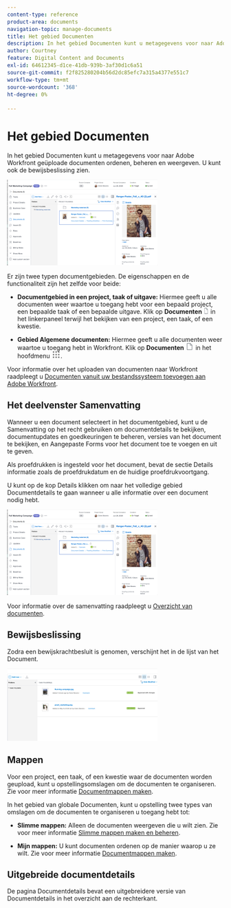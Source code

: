 ```yaml
---
content-type: reference
product-area: documents
navigation-topic: manage-documents
title: Het gebied Documenten
description: In het gebied Documenten kunt u metagegevens voor naar Adobe Workfront geüploade documenten ordenen, beheren en weergeven. U kunt ook de bewijsbeslissing zien.
author: Courtney
feature: Digital Content and Documents
exl-id: 64612345-d1ce-41db-939b-3af30d1c6a51
source-git-commit: f2f825280204b56d2dc85efc7a315a4377e551c7
workflow-type: tm+mt
source-wordcount: '368'
ht-degree: 0%

---
```


# Het gebied Documenten

In het gebied Documenten kunt u metagegevens voor naar Adobe Workfront geüploade documenten ordenen, beheren en weergeven. U kunt ook de bewijsbeslissing zien.

![](assets/documents-area-v2-350x199.png)

Er zijn twee typen documentgebieden. De eigenschappen en de functionaliteit zijn het zelfde voor beide:

* **Documentgebied in een project, taak of uitgave:** Hiermee geeft u alle documenten weer waartoe u toegang hebt voor een bepaald project, een bepaalde taak of een bepaalde uitgave. Klik op **Documenten** ![](assets/document-icon-12x14.png) in het linkerpaneel terwijl het bekijken van een project, een taak, of een kwestie.

* **Gebied Algemene documenten:** Hiermee geeft u alle documenten weer waartoe u toegang hebt in Workfront. Klik op **Documenten** ![](assets/document-icon.png) in het hoofdmenu ![](assets/main-menu-icon.png).

Voor informatie over het uploaden van documenten naar Workfront raadpleegt u [Documenten vanuit uw bestandssysteem toevoegen aan Adobe Workfront](../../documents/adding-documents-to-workfront/add-documents-from-file-system.md).

## Het deelvenster Samenvatting

Wanneer u een document selecteert in het documentgebied, kunt u de Samenvatting op het recht gebruiken om documentdetails te bekijken, documentupdates en goedkeuringen te beheren, versies van het document te bekijken, en Aangepaste Forms voor het document toe te voegen en uit te geven.

Als proefdrukken is ingesteld voor het document, bevat de sectie Details informatie zoals de proefdrukdatum en de huidige proefdrukvoortgang.

U kunt op de kop Details klikken om naar het volledige gebied Documentdetails te gaan wanneer u alle informatie over een document nodig hebt.

![](assets/documents-area-v2-350x199.png)

Voor informatie over de samenvatting raadpleegt u [Overzicht van documenten](../../documents/managing-documents/summary-for-documents.md).

## Bewijsbeslissing

Zodra een bewijskrachtbesluit is genomen, verschijnt het in de lijst van het Document.

![](assets/proof-decision---doc-list-350x168.png)

## Mappen

Voor een project, een taak, of een kwestie waar de documenten worden geupload, kunt u opstellingsomslagen om de documenten te organiseren. Zie voor meer informatie [Documentmappen maken](../../documents/organizing-documents/create-documents-folder.md).

In het gebied van globale Documenten, kunt u opstelling twee types van omslagen om de documenten te organiseren u toegang hebt tot:

* **Slimme mappen:** Alleen de documenten weergeven die u wilt zien. Zie voor meer informatie [Slimme mappen maken en beheren](../../documents/organizing-documents/create-manage-smart-folders.md).

* **Mijn mappen:** U kunt documenten ordenen op de manier waarop u ze wilt. Zie voor meer informatie [Documentmappen maken](../../documents/organizing-documents/create-documents-folder.md).

## Uitgebreide documentdetails

De pagina Documentdetails bevat een uitgebreidere versie van Documentdetails in het overzicht aan de rechterkant.
